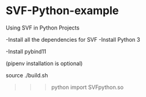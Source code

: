 # SVF-Python-example
Using SVF in Python Projects

-Install all the dependencies for SVF
-Install Python 3

-Install pybind11 

(pipenv installation is optional)

source ./build.sh

>>>python
>>>import SVFpython.so